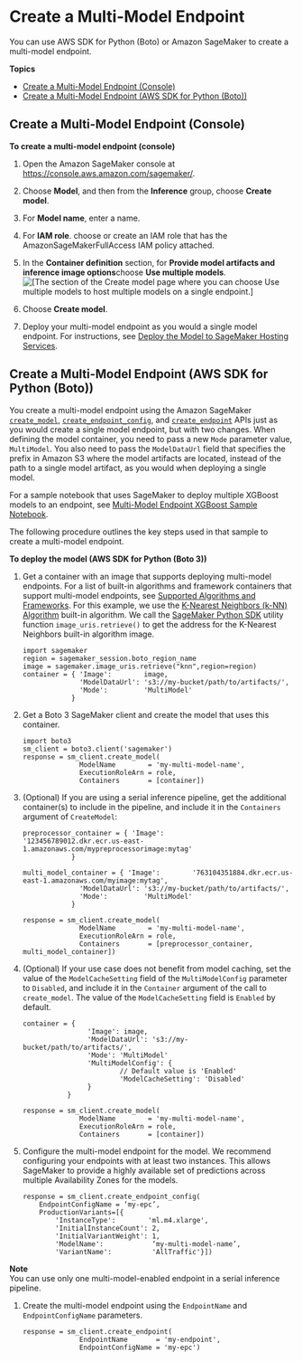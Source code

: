 # Create a Multi\-Model Endpoint<a name="create-multi-model-endpoint"></a>

You can use AWS SDK for Python \(Boto\) or Amazon SageMaker to create a multi\-model endpoint\.

**Topics**
+ [Create a Multi\-Model Endpoint \(Console\)](#create-multi-model-endpoint-console)
+ [Create a Multi\-Model Endpoint \(AWS SDK for Python \(Boto\)\)](#create-multi-model-endpoint-sdk)

## Create a Multi\-Model Endpoint \(Console\)<a name="create-multi-model-endpoint-console"></a>



**To create a multi\-model endpoint \(console\)**

1. Open the Amazon SageMaker console at [https://console\.aws\.amazon\.com/sagemaker/](https://console.aws.amazon.com/sagemaker/)\.

1. Choose **Model**, and then from the **Inference** group, choose **Create model**\. 

1. For **Model name**, enter a name\.

1. For **IAM role**\. choose or create an IAM role that has the AmazonSageMakerFullAccess IAM policy attached\. 

1.  In the **Container definition** section, for **Provide model artifacts and inference image options**choose **Use multiple models**\.  
![\[The section of the Create model page where you can choose Use multiple models to host multiple models on a single endpoint.\]](http://docs.aws.amazon.com/sagemaker/latest/dg/images/mme-create-model-ux-2.PNG)

1. Choose **Create model**\.

1. Deploy your multi\-model endpoint as you would a single model endpoint\. For instructions, see [Deploy the Model to SageMaker Hosting Services](ex1-model-deployment.md#ex1-deploy-model)\.

## Create a Multi\-Model Endpoint \(AWS SDK for Python \(Boto\)\)<a name="create-multi-model-endpoint-sdk"></a>

You create a multi\-model endpoint using the Amazon SageMaker [ `create_model`](https://boto3.amazonaws.com/v1/documentation/api/latest/reference/services/sagemaker.html#SageMaker.Client.create_model), [ `create_endpoint_config`](https://boto3.amazonaws.com/v1/documentation/api/latest/reference/services/sagemaker.html#SageMaker.Client.create_endpoint_config), and [ `create_endpoint`](https://boto3.amazonaws.com/v1/documentation/api/latest/reference/services/sagemaker.html#SageMaker.Client.create_endpoint) APIs just as you would create a single model endpoint, but with two changes\. When defining the model container, you need to pass a new `Mode` parameter value, `MultiModel`\. You also need to pass the `ModelDataUrl` field that specifies the prefix in Amazon S3 where the model artifacts are located, instead of the path to a single model artifact, as you would when deploying a single model\.

For a sample notebook that uses SageMaker to deploy multiple XGBoost models to an endpoint, see [Multi\-Model Endpoint XGBoost Sample Notebook](https://sagemaker-examples.readthedocs.io/en/latest/advanced_functionality/multi_model_xgboost_home_value/xgboost_multi_model_endpoint_home_value.html)\. 

The following procedure outlines the key steps used in that sample to create a multi\-model endpoint\.

**To deploy the model \(AWS SDK for Python \(Boto 3\)\)**

1. Get a container with an image that supports deploying multi\-model endpoints\. For a list of built\-in algorithms and framework containers that support multi\-model endpoints, see [Supported Algorithms and Frameworks](multi-model-endpoints.md#multi-model-support)\. For this example, we use the [K\-Nearest Neighbors \(k\-NN\) Algorithm](k-nearest-neighbors.md) built\-in algorithm\. We call the [SageMaker Python SDK](https://sagemaker.readthedocs.io/en/stable/v2.html) utility function `image_uris.retrieve()` to get the address for the K\-Nearest Neighbors built\-in algorithm image\.

   ```
   import sagemaker
   region = sagemaker_session.boto_region_name
   image = sagemaker.image_uris.retrieve("knn",region=region)
   container = { 'Image':        image,
                 'ModelDataUrl': 's3://my-bucket/path/to/artifacts/',
                 'Mode':         'MultiModel'
               }
   ```

1. Get a Boto 3 SageMaker client and create the model that uses this container\.

   ```
   import boto3
   sm_client = boto3.client('sagemaker')
   response = sm_client.create_model(
                 ModelName        = 'my-multi-model-name',
                 ExecutionRoleArn = role,
                 Containers       = [container])
   ```

1. \(Optional\) If you are using a serial inference pipeline, get the additional container\(s\) to include in the pipeline, and include it in the `Containers` argument of `CreateModel`:

   ```
   preprocessor_container = { 'Image':        '123456789012.dkr.ecr.us-east-1.amazonaws.com/mypreprocessorimage:mytag'
               }
   
   multi_model_container = { 'Image':        '763104351884.dkr.ecr.us-east-1.amazonaws.com/myimage:mytag',
                 'ModelDataUrl': 's3://my-bucket/path/to/artifacts/',
                 'Mode':         'MultiModel'
               }
   
   response = sm_client.create_model(
                 ModelName        = 'my-multi-model-name',
                 ExecutionRoleArn = role,
                 Containers       = [preprocessor_container, multi_model_container])
   ```

1. \(Optional\) If your use case does not benefit from model caching, set the value of the `ModelCacheSetting` field of the `MultiModelConfig` parameter to `Disabled`, and include it in the `Container` argument of the call to `create_model`\. The value of the `ModelCacheSetting` field is `Enabled` by default\.

   ```
   container = { 
                   'Image': image, 
                   'ModelDataUrl': 's3://my-bucket/path/to/artifacts/',
                   'Mode': 'MultiModel' 
                   'MultiModelConfig': {
                           // Default value is 'Enabled'
                           'ModelCacheSetting': 'Disabled'
                   }
              }
   
   response = sm_client.create_model(
                 ModelName        = 'my-multi-model-name',
                 ExecutionRoleArn = role,
                 Containers       = [container])
   ```

1. Configure the multi\-model endpoint for the model\. We recommend configuring your endpoints with at least two instances\. This allows SageMaker to provide a highly available set of predictions across multiple Availability Zones for the models\.

   ```
   response = sm_client.create_endpoint_config(
       EndpointConfigName = ‘my-epc’,
       ProductionVariants=[{
           'InstanceType':        'ml.m4.xlarge',
           'InitialInstanceCount': 2,
           'InitialVariantWeight': 1,
           'ModelName':            ‘my-multi-model-name’,
           'VariantName':          'AllTraffic'}])
   ```
**Note**  
You can use only one multi\-model\-enabled endpoint in a serial inference pipeline\.

1. Create the multi\-model endpoint using the `EndpointName` and `EndpointConfigName` parameters\.

   ```
   response = sm_client.create_endpoint(
                 EndpointName       = 'my-endpoint',
                 EndpointConfigName = 'my-epc')
   ```